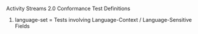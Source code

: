 Activity Streams 2.0 Conformance Test Definitions

1. language-set = Tests involving Language-Context / Language-Sensitive Fields
